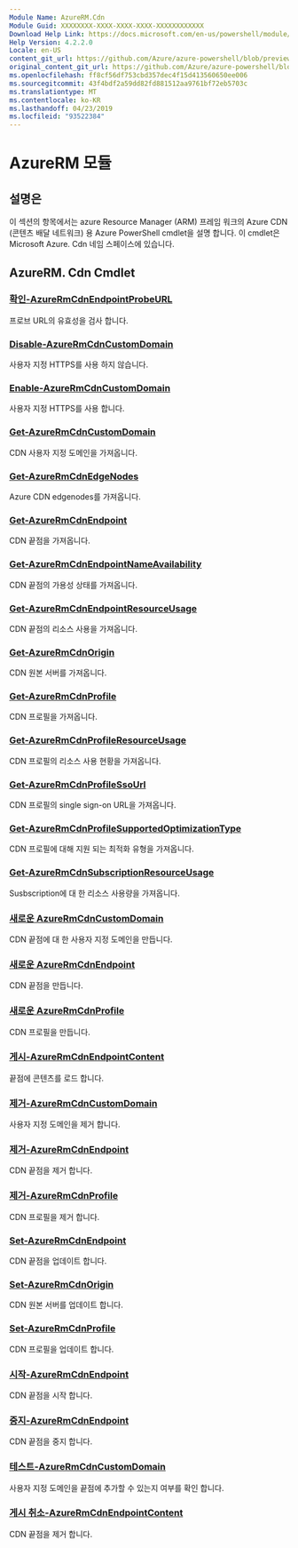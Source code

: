 ```yaml
---
Module Name: AzureRM.Cdn
Module Guid: XXXXXXXX-XXXX-XXXX-XXXX-XXXXXXXXXXXX
Download Help Link: https://docs.microsoft.com/en-us/powershell/module/azurerm.cdn
Help Version: 4.2.2.0
Locale: en-US
content_git_url: https://github.com/Azure/azure-powershell/blob/preview/src/ResourceManager/Cdn/Commands.Cdn/help/AzureRM.Cdn.md
original_content_git_url: https://github.com/Azure/azure-powershell/blob/preview/src/ResourceManager/Cdn/Commands.Cdn/help/AzureRM.Cdn.md
ms.openlocfilehash: ff8cf56df753cbd357dec4f15d413560650ee006
ms.sourcegitcommit: 43f4bdf2a59dd82fd881512aa9761bf72eb5703c
ms.translationtype: MT
ms.contentlocale: ko-KR
ms.lasthandoff: 04/23/2019
ms.locfileid: "93522384"
---
```

# AzureRM 모듈
## 설명은
이 섹션의 항목에서는 azure Resource Manager (ARM) 프레임 워크의 Azure CDN (콘텐츠 배달 네트워크) 용 Azure PowerShell cmdlet을 설명 합니다. 이 cmdlet은 Microsoft Azure. Cdn 네임 스페이스에 있습니다.

## AzureRM. Cdn Cmdlet
### [확인-AzureRmCdnEndpointProbeURL](Confirm-AzureRmCdnEndpointProbeURL.md)
프로브 URL의 유효성을 검사 합니다.

### [Disable-AzureRmCdnCustomDomain](Disable-AzureRmCdnCustomDomain.md)
사용자 지정 HTTPS를 사용 하지 않습니다.

### [Enable-AzureRmCdnCustomDomain](Enable-AzureRmCdnCustomDomain.md)
사용자 지정 HTTPS를 사용 합니다.

### [Get-AzureRmCdnCustomDomain](Get-AzureRmCdnCustomDomain.md)
CDN 사용자 지정 도메인을 가져옵니다.

### [Get-AzureRmCdnEdgeNodes](Get-AzureRmCdnEdgeNodes.md)
Azure CDN edgenodes를 가져옵니다.

### [Get-AzureRmCdnEndpoint](Get-AzureRmCdnEndpoint.md)
CDN 끝점을 가져옵니다.

### [Get-AzureRmCdnEndpointNameAvailability](Get-AzureRmCdnEndpointNameAvailability.md)
CDN 끝점의 가용성 상태를 가져옵니다.

### [Get-AzureRmCdnEndpointResourceUsage](Get-AzureRmCdnEndpointResourceUsage.md)
CDN 끝점의 리소스 사용을 가져옵니다.

### [Get-AzureRmCdnOrigin](Get-AzureRmCdnOrigin.md)
CDN 원본 서버를 가져옵니다.

### [Get-AzureRmCdnProfile](Get-AzureRmCdnProfile.md)
CDN 프로필을 가져옵니다.

### [Get-AzureRmCdnProfileResourceUsage](Get-AzureRmCdnProfileResourceUsage.md)
CDN 프로필의 리소스 사용 현황을 가져옵니다.

### [Get-AzureRmCdnProfileSsoUrl](Get-AzureRmCdnProfileSsoUrl.md)
CDN 프로필의 single sign-on URL을 가져옵니다.

### [Get-AzureRmCdnProfileSupportedOptimizationType](Get-AzureRmCdnProfileSupportedOptimizationType.md)
CDN 프로필에 대해 지원 되는 최적화 유형을 가져옵니다.

### [Get-AzureRmCdnSubscriptionResourceUsage](Get-AzureRmCdnSubscriptionResourceUsage.md)
Susbscription에 대 한 리소스 사용량을 가져옵니다.

### [새로운 AzureRmCdnCustomDomain](New-AzureRmCdnCustomDomain.md)
CDN 끝점에 대 한 사용자 지정 도메인을 만듭니다.

### [새로운 AzureRmCdnEndpoint](New-AzureRmCdnEndpoint.md)
CDN 끝점을 만듭니다.

### [새로운 AzureRmCdnProfile](New-AzureRmCdnProfile.md)
CDN 프로필을 만듭니다.

### [게시-AzureRmCdnEndpointContent](Publish-AzureRmCdnEndpointContent.md)
끝점에 콘텐츠를 로드 합니다.

### [제거-AzureRmCdnCustomDomain](Remove-AzureRmCdnCustomDomain.md)
사용자 지정 도메인을 제거 합니다.

### [제거-AzureRmCdnEndpoint](Remove-AzureRmCdnEndpoint.md)
CDN 끝점을 제거 합니다.

### [제거-AzureRmCdnProfile](Remove-AzureRmCdnProfile.md)
CDN 프로필을 제거 합니다.

### [Set-AzureRmCdnEndpoint](Set-AzureRmCdnEndpoint.md)
CDN 끝점을 업데이트 합니다.

### [Set-AzureRmCdnOrigin](Set-AzureRmCdnOrigin.md)
CDN 원본 서버를 업데이트 합니다.

### [Set-AzureRmCdnProfile](Set-AzureRmCdnProfile.md)
CDN 프로필을 업데이트 합니다.

### [시작-AzureRmCdnEndpoint](Start-AzureRmCdnEndpoint.md)
CDN 끝점을 시작 합니다.

### [중지-AzureRmCdnEndpoint](Stop-AzureRmCdnEndpoint.md)
CDN 끝점을 중지 합니다.

### [테스트-AzureRmCdnCustomDomain](Test-AzureRmCdnCustomDomain.md)
사용자 지정 도메인을 끝점에 추가할 수 있는지 여부를 확인 합니다.

### [게시 취소-AzureRmCdnEndpointContent](Unpublish-AzureRmCdnEndpointContent.md)
CDN 끝점을 제거 합니다.

